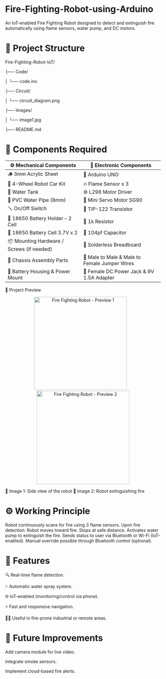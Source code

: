# Fire-Fighting-Robot-using-Arduino
An IoT-enabled Fire Fighting Robot designed to detect and extinguish fire automatically using flame sensors, water pump, and DC motors.

# 📁 Project Structure

Fire-Fighting-Robot-IoT/

├── Code/

│   └── code.ino

├── Circuit/

│   └── circuit_diagram.png

├── Images/

│   └── image1.jpg

├── README.md


# 🧰 Components Required

| ⚙️ **Mechanical Components**              | 🔌 **Electronic Components**                  |
| ----------------------------------------- | --------------------------------------------- |
| 🪵 3mm Acrylic Sheet                      | 🧠 Arduino UNO                                |
| 🚗 4-Wheel Robot Car Kit                  | 🔥 Flame Sensor x 3                           |
| 🫗 Water Tank                             | ⚙️ L298 Motor Driver                          |
| 🚿 PVC Water Pipe (8mm)                   | 🤖 Mini Servo Motor SG90                      |
| 🪛 On/Off Switch                          | 🔋 TIP-122 Transistor                         |
| 🔋 18650 Battery Holder – 2 Cell          | 📏 1k Resistor                                |
| 🔋 18650 Battery Cell 3.7V x 2            | 🧪 104pf Capacitor                            |
| 📦 Mounting Hardware / Screws (if needed) | 🔌 Solderless Breadboard                      |
| 🔧 Chassis Assembly Parts                 | 🔌 Male to Male & Male to Female Jumper Wires |
| 🪫 Battery Housing & Power Mount          | 🔌 Female DC Power Jack & 9V 1.5A Adapter     |

📸 Project Preview
<p align="center"> <img src="images/image 1.jpg" alt="Fire Fighting Robot - Preview 1" width="300"/> &nbsp;&nbsp;&nbsp; <img src="images/image 2.jpg" alt="Fire Fighting Robot - Preview 2" width="300"/> </p>
📝 Image 1: Side view of the robot
📝 Image 2: Robot extinguishing fire


# ⚙️ Working Principle

Robot continuously scans for fire using 3 flame sensors.
Upon fire detection:
Robot moves toward fire.
Stops at safe distance.
Activates water pump to extinguish the fire.
Sends status to user via Bluetooth or Wi-Fi (IoT-enabled).
Manual override possible through Bluetooth control (optional).

# 🧠 Features

🔍 Real-time flame detection.

💦 Automatic water spray system.

🌐 IoT-enabled (monitoring/control via phone).

⚡ Fast and responsive navigation.

👷‍♂️ Useful in fire-prone industrial or remote areas.

# 🚀 Future Improvements

Add camera module for live video.

Integrate smoke sensors.

Implement cloud-based fire alerts.
